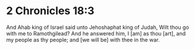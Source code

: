 # 2 Chronicles 18:3

And Ahab king of Israel said unto Jehoshaphat king of Judah, Wilt thou go with me to Ramothgilead? And he answered him, I [am] as thou [art], and my people as thy people; and [we will be] with thee in the war.
